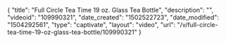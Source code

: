 {
    "title": "Full Circle Tea Time 19 oz. Glass Tea Bottle",
    "description": "",
    "videoid": "109990321",
    "date_created": "1502522723",
    "date_modified": "1504292561",
    "type": "captivate",
    "layout": "video",
    "url": "\/v\/full-circle-tea-time-19-oz-glass-tea-bottle\/109990321"
}